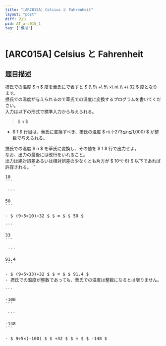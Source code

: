 ```yaml
---
title: "[ARC015A] Celsius と Fahrenheit"
layout: "post"
diff: 入门
pid: AT_arc015_1
tag: ['模拟']
---
```


# [ARC015A] Celsius と Fahrenheit

## 题目描述

[problemUrl]: https://atcoder.jp/contests/arc015/tasks/arc015_1

摂氏での温度 $ n $ 度を華氏にで表すと $ (\ 9\ ÷\ 5\ ×\ n\ )\ +\ 32 $ 度となります。  
 摂氏での温度が与えられるので華氏での温度に変換するプログラムを書いてください。  
 入力は以下の形式で標準入力から与えられる。

> $ n $

- $ 1 $ 行目は、華氏に変換すべき、摂氏の温度 $ n\ (-273≦n≦1,000) $ が整数で与えられる。
 
 摂氏での温度 $ n $ を華氏に変換し、その値を $ 1 $ 行で出力せよ。  
 なお、出力の最後には改行をいれること。  
 出力は絶対誤差あるいは相対誤差の少なくとも片方が $ 10^{-6} $ 以下であれば許容される。 ```
<pre class="prettyprint linenums">
10
```

 ```
<pre class="prettyprint linenums">
50
```

- $ (9÷5×10)+32 $ $ = $ $ 50 $
 
```
<pre class="prettyprint linenums">
33
```

 ```
<pre class="prettyprint linenums">
91.4
```

- $ (9÷5×33)+32 $ $ = $ $ 91.4 $
- 摂氏での温度が整数であっても、華氏での温度は整数になるとは限りません。
 
```
<pre class="prettyprint linenums">
-100
```

 ```
<pre class="prettyprint linenums">
-148
```

- $ 9÷5×(-100) $ $ +32 $ $ = $ $ -148 $

